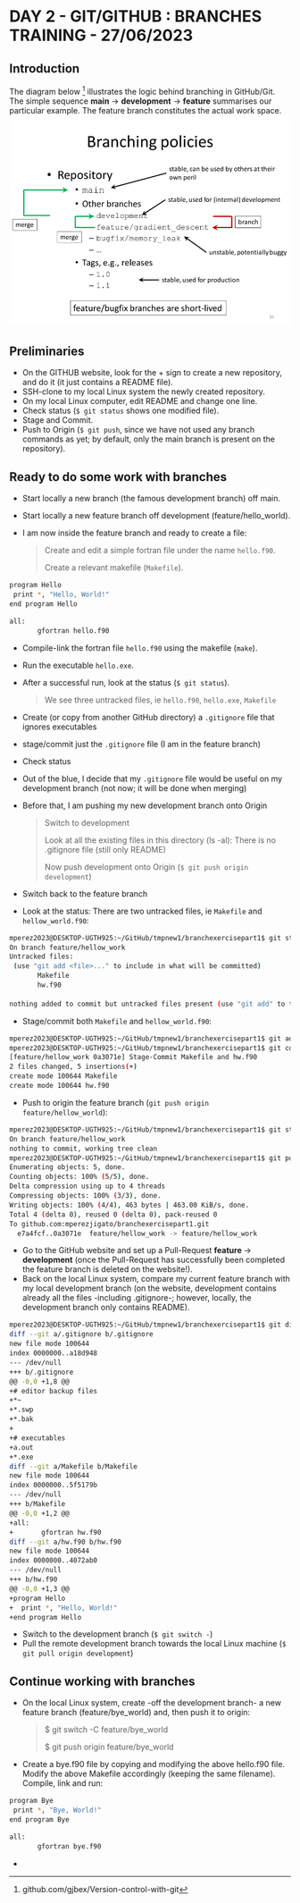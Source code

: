 
# DAY 2 - GIT/GITHUB : BRANCHES TRAINING - 27/06/2023

## Introduction

The diagram below [^1] illustrates the logic behind branching in GitHub/Git. The simple sequence **main** $\rightarrow$ **development** $\rightarrow$ **feature** summarises our particular example. The feature branch constitutes the actual work space.
![](slide54.png)
## Preliminaries
- On the GITHUB website, look for the + sign to create a new repository, and do it (it just contains a README file).
- SSH-clone to my local Linux system the newly created repository.
- On my local Linux computer, edit README and change one line.
- Check status (`$ git status` shows one modified file).
- Stage and Commit.
- Push to Origin (`$ git push`, since we have not used any branch commands as yet; by default, only the main branch is present on the repository).

## Ready to  do some work with branches
- Start locally a new branch (the famous development branch) off main.
- Start locally a new feature branch off development (feature/hello_world).
- I am now inside the feature branch and ready to create a file:
  
    > Create and edit a simple fortran file under the name `hello.f90`.
    > 
    > Create a relevant makefile (`Makefile`).

 ```bash
program Hello
  print *, "Hello, World!"
end program Hello
 ```
 
 ```bash
all:
        gfortran hello.f90
 ```
- Compile-link the fortran file `hello.f90` using the makefile (`make`).
- Run the executable `hello.exe`.
- After a successful run, look at the status (`$ git status`).

    > We see three untracked files, ie `hello.f90`, `hello.exe`, `Makefile`

- Create (or copy from another GitHub directory) a `.gitignore` file that ignores executables
- stage/commit just the `.gitignore` file (I am in the feature branch)
- Check status
- Out of the blue, I decide that my `.gitignore` file would be useful on my development branch (not now; it will be done when merging)
- Before that, I am pushing my new development branch onto Origin
  
    > Switch to development
    >
    > Look at all the existing files in this directory (ls -al): There is no .gitignore file (still only README)
    > 
    > Now push development onto Origin (`$ git push origin development`)
    
- Switch back to the feature branch
- Look at the status: There are two untracked files, ie `Makefile` and `hellow_world.f90`:
 ```bash
mperez2023@DESKTOP-UGTH925:~/GitHub/tmpnew1/branchexercisepart1$ git status
On branch feature/hellow_work
Untracked files:
  (use "git add <file>..." to include in what will be committed)
        Makefile
        hw.f90

nothing added to commit but untracked files present (use "git add" to track)
 ```
- Stage/commit both `Makefile` and `hellow_world.f90`:
 ```bash
mperez2023@DESKTOP-UGTH925:~/GitHub/tmpnew1/branchexercisepart1$ git add Makefile hw.f90
mperez2023@DESKTOP-UGTH925:~/GitHub/tmpnew1/branchexercisepart1$ git commit -m 'Stage-Commit Makefile and hw.f90'
[feature/hellow_work 0a3071e] Stage-Commit Makefile and hw.f90
 2 files changed, 5 insertions(+)
 create mode 100644 Makefile
 create mode 100644 hw.f90
 ```
- Push to origin the feature branch (`git push origin feature/hellow_world`):
 ```bash
mperez2023@DESKTOP-UGTH925:~/GitHub/tmpnew1/branchexercisepart1$ git status
On branch feature/hellow_work
nothing to commit, working tree clean
mperez2023@DESKTOP-UGTH925:~/GitHub/tmpnew1/branchexercisepart1$ git push origin feature/hellow_work
Enumerating objects: 5, done.
Counting objects: 100% (5/5), done.
Delta compression using up to 4 threads
Compressing objects: 100% (3/3), done.
Writing objects: 100% (4/4), 463 bytes | 463.00 KiB/s, done.
Total 4 (delta 0), reused 0 (delta 0), pack-reused 0
To github.com:mperezjigato/branchexercisepart1.git
   e7a4fcf..0a3071e  feature/hellow_work -> feature/hellow_work
 ```
- Go to the GitHub website and set up a Pull-Request **feature** $\rightarrow$ **development** (once the Pull-Request has successfully been completed the feature branch is deleted on the website!).
- Back on the local Linux system, compare my current feature branch with my local development branch (on the website, development contains already all the files -including .gitignore-; however, locally, the development branch only contains README).
 ```bash
mperez2023@DESKTOP-UGTH925:~/GitHub/tmpnew1/branchexercisepart1$ git diff development
diff --git a/.gitignore b/.gitignore
new file mode 100644
index 0000000..a18d948
--- /dev/null
+++ b/.gitignore
@@ -0,0 +1,8 @@
+# editor backup files
+*~
+*.swp
+*.bak
+
+# executables
+a.out
+*.exe
diff --git a/Makefile b/Makefile
new file mode 100644
index 0000000..5f5179b
--- /dev/null
+++ b/Makefile
@@ -0,0 +1,2 @@
+all:
+       gfortran hw.f90
diff --git a/hw.f90 b/hw.f90
new file mode 100644
index 0000000..4072ab0
--- /dev/null
+++ b/hw.f90
@@ -0,0 +1,3 @@
+program Hello
+  print *, "Hello, World!"
+end program Hello
 ```
- Switch to the development branch (`$ git switch -`)
- Pull the remote development branch towards the local Linux machine (`$ git pull origin development`)

## Continue working with branches

- On the local Linux system, create -off the development branch- a new feature branch (feature/bye_world) and, then push it to origin:  

    > $ git switch -C feature/bye_world
    >
    > $ git push origin feature/bye_world

- Create a bye.f90 file by copying and modifying the above hello.f90 file. Modify the above Makefile accordingly (keeping the same filename). Compile, link and run:
 ```bash
program Bye
  print *, "Bye, World!"
end program Bye
 ```

 ```bash
all:
        gfortran bye.f90 
 ```
- 
 

[^1]: github.com/gjbex/Version-control-with-git
